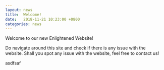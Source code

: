 ```yaml
---
layout: news
title:  Welcome!
date:   2018-11-21 10:23:00 +0800
categories: news
---
```

Welcome to our new Enlightened Website!

Do navigate around this site and check if there is any issue with the website. Shall you
spot any issue with the website, feel free to contact us!

asdfsaf
